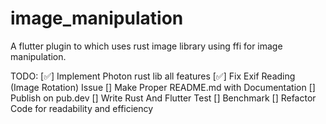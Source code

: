# image_manipulation

A flutter plugin to which uses rust image library using ffi for image manipulation.

TODO:
[✅] Implement Photon rust lib all features
[✅] Fix Exif Reading (Image Rotation) Issue
[] Make Proper README.md with Documentation
[] Publish on pub.dev
[] Write Rust And Flutter Test
[] Benchmark
[] Refactor Code for readability and efficiency
